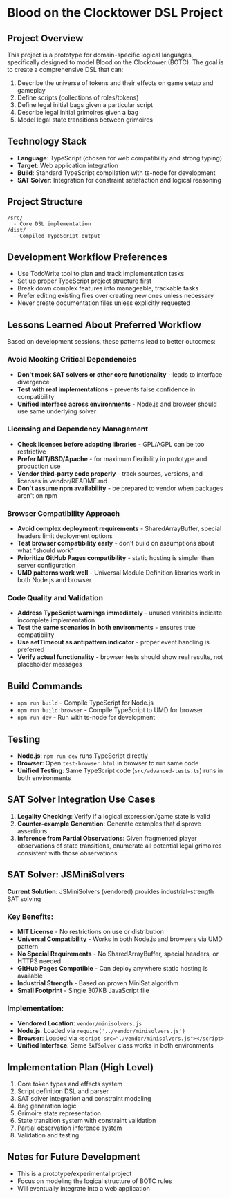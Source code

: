 # Blood on the Clocktower DSL Project

## Project Overview
This project is a prototype for domain-specific logical languages, specifically designed to model Blood on the Clocktower (BOTC). The goal is to create a comprehensive DSL that can:

1. Describe the universe of tokens and their effects on game setup and gameplay
2. Define scripts (collections of roles/tokens)
3. Define legal initial bags given a particular script
4. Describe legal initial grimoires given a bag
5. Model legal state transitions between grimoires

## Technology Stack
- **Language**: TypeScript (chosen for web compatibility and strong typing)
- **Target**: Web application integration
- **Build**: Standard TypeScript compilation with ts-node for development
- **SAT Solver**: Integration for constraint satisfaction and logical reasoning

## Project Structure
```
/src/
  - Core DSL implementation
/dist/
  - Compiled TypeScript output
```

## Development Workflow Preferences
- Use TodoWrite tool to plan and track implementation tasks
- Set up proper TypeScript project structure first
- Break down complex features into manageable, trackable tasks
- Prefer editing existing files over creating new ones unless necessary
- Never create documentation files unless explicitly requested

## Lessons Learned About Preferred Workflow
Based on development sessions, these patterns lead to better outcomes:

### Avoid Mocking Critical Dependencies
- **Don't mock SAT solvers or other core functionality** - leads to interface divergence
- **Test with real implementations** - prevents false confidence in compatibility
- **Unified interface across environments** - Node.js and browser should use same underlying solver

### Licensing and Dependency Management
- **Check licenses before adopting libraries** - GPL/AGPL can be too restrictive
- **Prefer MIT/BSD/Apache** - for maximum flexibility in prototype and production use
- **Vendor third-party code properly** - track sources, versions, and licenses in vendor/README.md
- **Don't assume npm availability** - be prepared to vendor when packages aren't on npm

### Browser Compatibility Approach
- **Avoid complex deployment requirements** - SharedArrayBuffer, special headers limit deployment options
- **Test browser compatibility early** - don't build on assumptions about what "should work"
- **Prioritize GitHub Pages compatibility** - static hosting is simpler than server configuration
- **UMD patterns work well** - Universal Module Definition libraries work in both Node.js and browser

### Code Quality and Validation
- **Address TypeScript warnings immediately** - unused variables indicate incomplete implementation
- **Test the same scenarios in both environments** - ensures true compatibility
- **Use setTimeout as antipattern indicator** - proper event handling is preferred
- **Verify actual functionality** - browser tests should show real results, not placeholder messages

## Build Commands
- `npm run build` - Compile TypeScript for Node.js
- `npm run build:browser` - Compile TypeScript to UMD for browser
- `npm run dev` - Run with ts-node for development

## Testing
- **Node.js**: `npm run dev` runs TypeScript directly
- **Browser**: Open `test-browser.html` in browser to run same code
- **Unified Testing**: Same TypeScript code (`src/advanced-tests.ts`) runs in both environments

## SAT Solver Integration Use Cases
1. **Legality Checking**: Verify if a logical expression/game state is valid
2. **Counter-example Generation**: Generate examples that disprove assertions
3. **Inference from Partial Observations**: Given fragmented player observations of state transitions, enumerate all potential legal grimoires consistent with those observations

## SAT Solver: JSMiniSolvers
**Current Solution**: JSMiniSolvers (vendored) provides industrial-strength SAT solving

### Key Benefits:
- **MIT License** - No restrictions on use or distribution
- **Universal Compatibility** - Works in both Node.js and browsers via UMD pattern
- **No Special Requirements** - No SharedArrayBuffer, special headers, or HTTPS needed
- **GitHub Pages Compatible** - Can deploy anywhere static hosting is available
- **Industrial Strength** - Based on proven MiniSat algorithm
- **Small Footprint** - Single 307KB JavaScript file

### Implementation:
- **Vendored Location**: `vendor/minisolvers.js`
- **Node.js**: Loaded via `require('../vendor/minisolvers.js')`
- **Browser**: Loaded via `<script src="./vendor/minisolvers.js"></script>`
- **Unified Interface**: Same `SATSolver` class works in both environments

## Implementation Plan (High Level)
1. Core token types and effects system
2. Script definition DSL and parser
3. SAT solver integration and constraint modeling
4. Bag generation logic
5. Grimoire state representation
6. State transition system with constraint validation
7. Partial observation inference system
8. Validation and testing

## Notes for Future Development
- This is a prototype/experimental project
- Focus on modeling the logical structure of BOTC rules
- Will eventually integrate into a web application